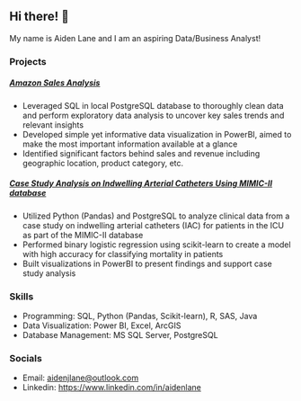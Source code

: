 ## Hi there! 👋

My name is Aiden Lane and I am an aspiring Data/Business Analyst!

### Projects
##### [Amazon Sales Analysis](https://github.com/aidenLane/amazon-ecommerce-analysis)
- Leveraged SQL in local PostgreSQL database to thoroughly clean data and perform exploratory data analysis to uncover key sales trends and relevant insights
- Developed simple yet informative data visualization in PowerBI, aimed to make the most important information available at a glance
- Identified significant factors behind sales and revenue including geographic location, product category, etc.

##### [Case Study Analysis on Indwelling Arterial Catheters Using MIMIC-II database](https://github.com/aidenLane/IAC-MIMIC2-Analysis)
- Utilized Python (Pandas) and PostgreSQL to analyze clinical data from a case study on indwelling arterial
catheters (IAC) for patients in the ICU as part of the MIMIC-II database
- Performed binary logistic regression using scikit-learn to create a model with high accuracy for classifying
mortality in patients
- Built visualizations in PowerBI to present findings and support case study analysis

### Skills
- Programming: SQL, Python (Pandas, Scikit-learn), R, SAS, Java
- Data Visualization: Power BI, Excel, ArcGIS
- Database Management: MS SQL Server, PostgreSQL

### Socials
- Email: aidenjlane@outlook.com
- Linkedin: https://www.linkedin.com/in/aidenlane

<!--
### Learning
-->
<!--
- 🔭 I’m currently working on ...
- 🌱 I’m currently learning ...
- 📫 How to reach me: ...
-->
